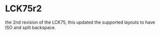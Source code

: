 # LCK75r2
the 2nd revision of the LCK75, this updated the supported layouts to have ISO and split backspace. 
